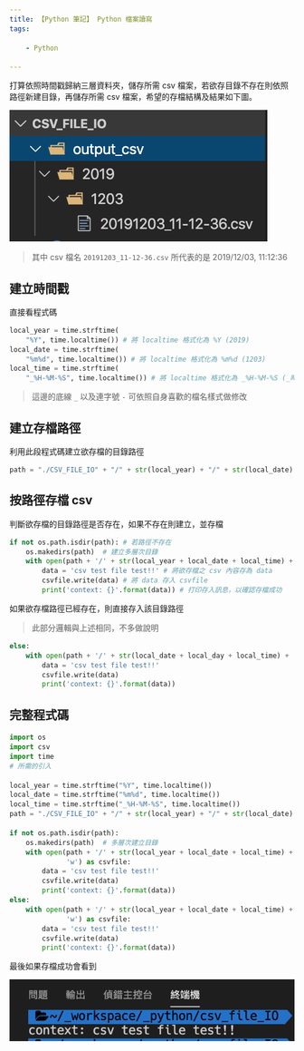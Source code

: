 ```yaml
---
title: 【Python 筆記】 Python 檔案讀寫
tags:

    - Python

---
```

打算依照時間戳歸納三層資料夾，儲存所需 csv 檔案，若欲存目錄不存在則依照路徑新建目錄，再儲存所需 csv 檔案，希望的存檔結構及結果如下圖。

![python-file-io](/assets/images\posts\post_python-file-io.png)

> 其中 csv 檔名 `20191203_11-12-36.csv` 所代表的是 2019/12/03, 11:12:36

## 建立時間戳

直接看程式碼

``` python
local_year = time.strftime(
    "%Y", time.localtime()) # 將 localtime 格式化為 %Y (2019)
local_date = time.strftime(
    "%m%d", time.localtime()) # 將 localtime 格式化為 %m%d (1203)
local_time = time.strftime(
    "_%H-%M-%S", time.localtime()) # 將 localtime 格式化為 _%H-%M-%S (_時-分-秒）
```

> 這邊的底線 `_` 以及連字號 `-` 可依照自身喜歡的檔名樣式做修改

## 建立存檔路徑

利用此段程式碼建立欲存檔的目錄路徑

``` python
path = "./CSV_FILE_IO" + "/" + str(local_year) + "/" + str(local_date)
```

## 按路徑存檔 csv

判斷欲存檔的目錄路徑是否存在，如果不存在則建立，並存檔

``` python
if not os.path.isdir(path): # 若路徑不存在
    os.makedirs(path)  # 建立多層次目錄
    with open(path + '/' + str(local_year + local_date + local_time) + '.csv', 'w') as csvfile: # 在目錄 path 之後存一檔名為上述所建立的時間戳之 csv 檔到 csvfile 中
        data = 'csv test file test!!' # 將欲存檔之 csv 內容存為 data
        csvfile.write(data) # 將 data 存入 csvfile
        print('context: {}'.format(data)) # 打印存入訊息，以確認存檔成功
```

如果欲存檔路徑已經存在，則直接存入該目錄路徑

> 此部分邏輯與上述相同，不多做說明

``` python
else:
    with open(path + '/' + str(local_date + local_day + local_time) + '.csv', 'w') as csvfile:
        data = 'csv test file test!!'
        csvfile.write(data)
        print('context: {}'.format(data))
```

## 完整程式碼

``` python
import os
import csv
import time
# 所需的引入

local_year = time.strftime("%Y", time.localtime())
local_date = time.strftime("%m%d", time.localtime())
local_time = time.strftime("_%H-%M-%S", time.localtime())
path = "./CSV_FILE_IO" + "/" + str(local_year) + "/" + str(local_date)

if not os.path.isdir(path):
    os.makedirs(path)  # 多層次建立目錄
    with open(path + '/' + str(local_year + local_date + local_time) + '.csv',
              'w') as csvfile:
        data = 'csv test file test!!'
        csvfile.write(data)
        print('context: {}'.format(data))
else:
    with open(path + '/' + str(local_year + local_date + local_time) + '.csv',
              'w') as csvfile:
        data = 'csv test file test!!'
        csvfile.write(data)
        print('context: {}'.format(data))
```

最後如果存檔成功會看到

![file-io-final](/assets/images\posts\post_file-io-final.png)
